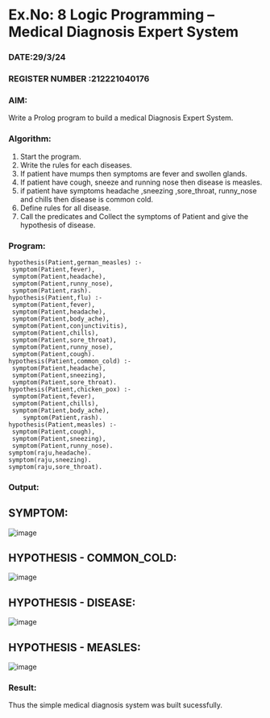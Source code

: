 # Ex.No: 8  Logic Programming –  Medical Diagnosis Expert System
### DATE:29/3/24                                                                        
### REGISTER NUMBER :212221040176
### AIM: 
Write a Prolog program to build a medical Diagnosis Expert System.
###  Algorithm:
1. Start the program.
2. Write the rules for each diseases.
3. If patient have mumps then symptoms are fever and swollen glands.
4. If patient have cough, sneeze and running nose then disease is measles.
5. if patient have symptoms headache ,sneezing ,sore_throat, runny_nose and  chills then disease is common cold.
6. Define rules for all disease.
7. Call the predicates and Collect the symptoms of Patient and give the hypothesis of disease.
        

### Program:
```
hypothesis(Patient,german_measles) :- 
 symptom(Patient,fever), 
 symptom(Patient,headache), 
 symptom(Patient,runny_nose), 
 symptom(Patient,rash). 
hypothesis(Patient,flu) :- 
 symptom(Patient,fever), 
 symptom(Patient,headache), 
 symptom(Patient,body_ache), 
 symptom(Patient,conjunctivitis), 
 symptom(Patient,chills), 
 symptom(Patient,sore_throat), 
 symptom(Patient,runny_nose), 
 symptom(Patient,cough). 
hypothesis(Patient,common_cold) :- 
 symptom(Patient,headache), 
 symptom(Patient,sneezing), 
 symptom(Patient,sore_throat). 
hypothesis(Patient,chicken_pox) :- 
 symptom(Patient,fever), 
 symptom(Patient,chills), 
 symptom(Patient,body_ache), 
    symptom(Patient,rash). 
hypothesis(Patient,measles) :- 
 symptom(Patient,cough), 
 symptom(Patient,sneezing), 
 symptom(Patient,runny_nose). 
symptom(raju,headache). 
symptom(raju,sneezing). 
symptom(raju,sore_throat).
```








### Output:
## SYMPTOM:
![image](https://github.com/varshithathirumalachari/AI_Lab_2023-24/assets/131793193/289fa4b6-0a6c-45b2-a70d-a28e5ca719f8)
## HYPOTHESIS - COMMON_COLD:
![image](https://github.com/varshithathirumalachari/AI_Lab_2023-24/assets/131793193/00e52048-87e9-4baf-8f78-7a9a701d68f9)
## HYPOTHESIS - DISEASE:
![image](https://github.com/varshithathirumalachari/AI_Lab_2023-24/assets/131793193/ece174b2-b720-4298-b913-8dc89809d0e5)
## HYPOTHESIS - MEASLES:
![image](https://github.com/varshithathirumalachari/AI_Lab_2023-24/assets/131793193/6ac7ae03-d9aa-4f38-908e-7cb01e1a71a1)



### Result:
Thus the simple medical diagnosis system was built sucessfully.
